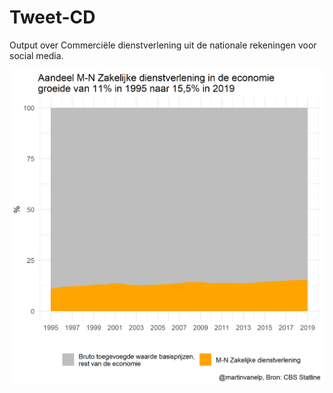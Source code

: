 # Tweet-CD
Output over Commerciële dienstverlening uit de nationale rekeningen voor social media. 

![Voorbeeld](./voorbeeld.jpg)
